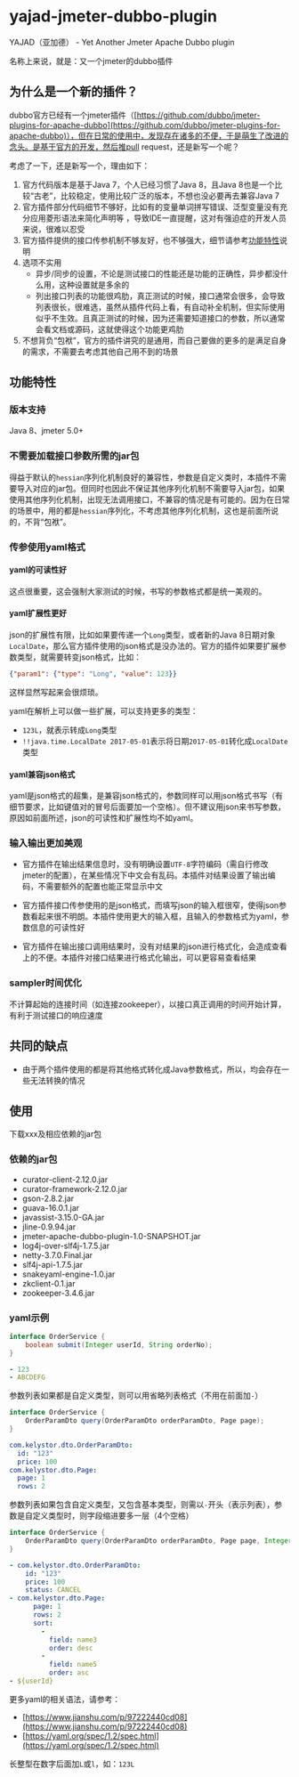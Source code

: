 # yajad-jmeter-dubbo-plugin

YAJAD（亚加德） - Yet Another Jmeter Apache Dubbo plugin

名称上来说，就是：又一个jmeter的dubbo插件

## 为什么是一个新的插件？

dubbo官方已经有一个jmeter插件（[https://github.com/dubbo/jmeter-plugins-for-apache-dubbo](https://github.com/dubbo/jmeter-plugins-for-apache-dubbo)），但在日常的使用中，发现存在诸多的不便，于是萌生了改进的念头。是基于官方的开发，然后推pull request，还是新写一个呢？

考虑了一下，还是新写一个，理由如下：

1. 官方代码版本是基于Java 7，个人已经习惯了Java 8，且Java 8也是一个比较“古老”，比较稳定，使用比较广泛的版本，不想也没必要再去兼容Java 7
2. 官方插件部分代码细节不够好，比如有的变量单词拼写错误、泛型变量没有充分应用菱形语法来简化声明等 ，导致IDE一直提醒，这对有强迫症的开发人员来说，很难以忍受
3. 官方插件提供的接口传参机制不够友好，也不够强大，细节请参考[功能特性](#功能特性)说明
4. 选项不实用
	* 异步/同步的设置，不论是测试接口的性能还是功能的正确性，异步都没什么用，这种设置就是多余的
	* 列出接口列表的功能很鸡肋，真正测试的时候，接口通常会很多，会导致列表很长，很难选，虽然从插件代码上看，有自动补全机制，但实际使用似乎不生效。且真正测试的时候，因为还需要知道接口的参数，所以通常会看文档或源码，这就使得这个功能更鸡肋
5. 不想背负“包袱”，官方的插件讲究的是通用，而自己要做的更多的是满足自身的需求，不需要去考虑其他自己用不到的场景

## 功能特性

### 版本支持

Java 8、jmeter 5.0+

### 不需要加载接口参数所需的jar包

得益于默认的`hessian`序列化机制良好的兼容性，参数是自定义类时，本插件不需要导入对应的jar包。但同时也因此不保证其他序列化机制不需要导入jar包，如果使用其他序列化机制，出现无法调用接口，不兼容的情况是有可能的。因为在日常的场景中，用的都是`hessian`序列化，不考虑其他序列化机制，这也是前面所说的，不背“包袱”。

### 传参使用yaml格式

#### yaml的可读性好

这点很重要，这会强制大家测试的时候，书写的参数格式都是统一美观的。

#### yaml扩展性更好

json的扩展性有限，比如如果要传递一个`Long`类型，或者新的Java 8日期对象`LocalDate`，那么官方插件使用的json格式是没办法的。官方的插件如果要扩展参数类型，就需要转变json格式，比如：

```json
{"param1": {"type": "Long", "value": 123}}
```

这样显然写起来会很烦琐。

yaml在解析上可以做一些扩展，可以支持更多的类型：

* `123L`，就表示转成`Long`类型
* `!!java.time.LocalDate 2017-05-01`表示将日期`2017-05-01`转化成`LocalDate`类型

#### yaml兼容json格式

yaml是json格式的超集，是兼容json格式的，参数同样可以用json格式书写（有细节要求，比如键值对的冒号后面要加一个空格）。但不建议用json来书写参数，原因如前面所述，json的可读性和扩展性均不如yaml。

### 输入输出更加美观

* 官方插件在输出结果信息时，没有明确设置`UTF-8`字符编码（需自行修改jmeter的配置），在某些情况下中文会有乱码。本插件对结果设置了输出编码，不需要额外的配置也能正常显示中文
* 官方插件接口传参使用的是json格式，而填写json的输入框很窄，使得json参数看起来很不明朗。本插件使用更大的输入框，且输入的参数格式为yaml，参数信息的可读性好

* 官方插件在输出接口调用结果时，没有对结果的json进行格式化，会造成查看上的不便。本插件对接口结果进行格式化输出，可以更容易查看结果

### sampler时间优化

不计算起始的连接时间（如连接zookeeper），以接口真正调用的时间开始计算，有利于测试接口的响应速度

## 共同的缺点

* 由于两个插件使用的都是将其他格式转化成Java参数格式，所以，均会存在一些无法转换的情况

## 使用

下载xxx及相应依赖的jar包

### 依赖的jar包

* curator-client-2.12.0.jar
* curator-framework-2.12.0.jar
* gson-2.8.2.jar
* guava-16.0.1.jar
* javassist-3.15.0-GA.jar
* jline-0.9.94.jar
* jmeter-apache-dubbo-plugin-1.0-SNAPSHOT.jar
* log4j-over-slf4j-1.7.5.jar
* netty-3.7.0.Final.jar
* slf4j-api-1.7.5.jar
* snakeyaml-engine-1.0.jar
* zkclient-0.1.jar
* zookeeper-3.4.6.jar

### yaml示例

```java
interface OrderService {
    boolean submit(Integer userId, String orderNo);
}
```

```yaml
- 123
- ABCDEFG
```

参数列表如果都是自定义类型，则可以用省略列表格式（不用在前面加`-`）

```java
interface OrderService {
    OrderParamDto query(OrderParamDto orderParamDto, Page page);
}
```

```yaml
com.kelystor.dto.OrderParamDto:
  id: "123"
  price: 100
com.kelystor.dto.Page:
  page: 1
  rows: 2
```

参数列表如果包含自定义类型，又包含基本类型，则需以`-`开头（表示列表），参数是自定义类型时，则字段缩进要多一层（4个空格）

```java
interface OrderService {
    OrderParamDto query(OrderParamDto orderParamDto, Page page, Integer userId);
}
```

```yaml
- com.kelystor.dto.OrderParamDto:
    id: "123"
    price: 100
    status: CANCEL
- com.kelystor.dto.Page:
      page: 1
      rows: 2
      sort:
        - 
          field: name3
          order: desc
        - 
          field: name5
          order: asc
- ${userId}
```

更多yaml的相关语法，请参考：

* [https://www.jianshu.com/p/97222440cd08](https://www.jianshu.com/p/97222440cd08)
* [https://yaml.org/spec/1.2/spec.html](https://yaml.org/spec/1.2/spec.html)

长整型在数字后面加`L`或`l`，如：`123L`